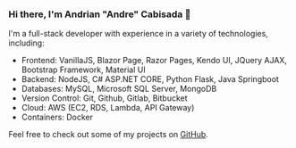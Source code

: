 ### Hi there, I'm Andrian "Andre" Cabisada 👋

I'm a full-stack developer with experience in a variety of technologies, including:

- Frontend: VanillaJS, Blazor Page, Razor Pages, Kendo UI, JQuery AJAX, Bootstrap Framework, Material UI
- Backend: NodeJS, C# ASP.NET CORE, Python Flask, Java Springboot
- Databases: MySQL, Microsoft SQL Server, MongoDB
- Version Control: Git, Github, Gitlab, Bitbucket
- Cloud: AWS (EC2, RDS, Lambda, API Gateway)
- Containers: Docker

Feel free to check out some of my projects on [GitHub](https://github.com/andriancabisada).


